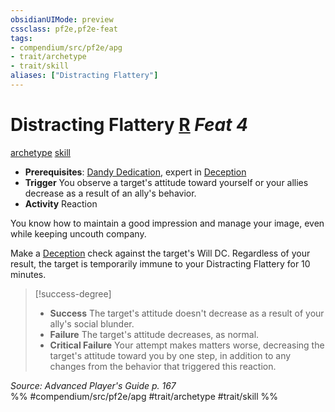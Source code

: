 ```yaml
---
obsidianUIMode: preview
cssclass: pf2e,pf2e-feat
tags:
- compendium/src/pf2e/apg
- trait/archetype
- trait/skill
aliases: ["Distracting Flattery"]
---
```

# Distracting Flattery  [R](/rules/core-rulebook/chapter-9-playing-the-game.md#Actions "Reaction") *Feat 4*  
[archetype](/rules/traits/archetype.md)  [skill](/rules/traits/skill.md)  

- **Prerequisites**: [Dandy Dedication](/compendium/feats/dandy-dedication-apg.md), expert in [Deception](/compendium/skills.md#Deception)
- **Trigger** You observe a target's attitude toward yourself or your allies decrease as a result of an ally's behavior.
- **Activity** Reaction

You know how to maintain a good impression and manage your image, even while keeping uncouth company.

Make a [Deception](/compendium/skills.md#Deception) check against the target's Will DC. Regardless of your result, the target is temporarily immune to your Distracting Flattery for 10 minutes.

> [!success-degree] 
> - **Success** The target's attitude doesn't decrease as a result of your ally's social blunder.
> - **Failure** The target's attitude decreases, as normal.
> - **Critical Failure** Your attempt makes matters worse, decreasing the target's attitude toward you by one step, in addition to any changes from the behavior that triggered this reaction.

*Source: Advanced Player's Guide p. 167*  
%% #compendium/src/pf2e/apg #trait/archetype #trait/skill %%